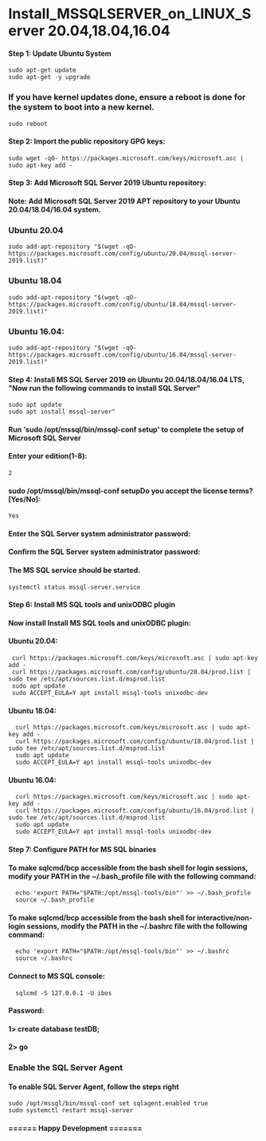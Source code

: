 # Install_MSSQLSERVER_on_LINUX_Server 20.04,18.04,16.04

#### Step 1: Update Ubuntu System
    sudo apt-get update
    sudo apt-get -y upgrade
    
### If you have kernel updates done, ensure a reboot is done for the system to boot into a new kernel.
    sudo reboot
    
#### Step 2: Import the public repository GPG keys:
    sudo wget -qO- https://packages.microsoft.com/keys/microsoft.asc | sudo apt-key add -
#### Step 3: Add Microsoft SQL Server 2019 Ubuntu repository:
#### Note: Add Microsoft SQL Server 2019 APT repository to your Ubuntu 20.04/18.04/16.04 system.

### Ubuntu 20.04

    sudo add-apt-repository "$(wget -qO- https://packages.microsoft.com/config/ubuntu/20.04/mssql-server-2019.list)"
### Ubuntu 18.04

    sudo add-apt-repository "$(wget -qO- https://packages.microsoft.com/config/ubuntu/18.04/mssql-server-2019.list)"
### Ubuntu 16.04:
    sudo add-apt-repository "$(wget -qO- https://packages.microsoft.com/config/ubuntu/16.04/mssql-server-2019.list)"
#### Step 4: Install MS SQL Server 2019 on Ubuntu 20.04/18.04/16.04 LTS, "Now run the following commands to install SQL Server"

    sudo apt update
    sudo apt install mssql-server"
    
#### Run 'sudo /opt/mssql/bin/mssql-conf setup' to complete the setup of Microsoft SQL Server
    
#### Enter your edition(1-8): 
    2
#### sudo /opt/mssql/bin/mssql-conf setupDo you accept the license terms? [Yes/No]:
    Yes
#### Enter the SQL Server system administrator password:
#### Confirm the SQL Server system administrator password:

#### The MS SQL service should be started.
    systemctl status mssql-server.service 
#### Step 6: Install MS SQL tools and unixODBC plugin
#### Now install Install MS SQL tools and unixODBC plugin:
#### Ubuntu 20.04:
     curl https://packages.microsoft.com/keys/microsoft.asc | sudo apt-key add -
     curl https://packages.microsoft.com/config/ubuntu/20.04/prod.list | sudo tee /etc/apt/sources.list.d/msprod.list
     sudo apt update 
     sudo ACCEPT_EULA=Y apt install mssql-tools unixodbc-dev
#### Ubuntu 18.04:
      curl https://packages.microsoft.com/keys/microsoft.asc | sudo apt-key add -
      curl https://packages.microsoft.com/config/ubuntu/18.04/prod.list | sudo tee /etc/apt/sources.list.d/msprod.list
      sudo apt update
      sudo ACCEPT_EULA=Y apt install mssql-tools unixodbc-dev
#### Ubuntu 16.04:
      curl https://packages.microsoft.com/keys/microsoft.asc | sudo apt-key add -
      curl https://packages.microsoft.com/config/ubuntu/16.04/prod.list | sudo tee /etc/apt/sources.list.d/msprod.list
      sudo apt update
      sudo ACCEPT_EULA=Y apt install mssql-tools unixodbc-dev
#### Step 7: Configure PATH for MS SQL binaries

#### To make sqlcmd/bcp accessible from the bash shell for login sessions, modify your PATH in the ~/.bash_profile file with the following command:
      echo 'export PATH="$PATH:/opt/mssql-tools/bin"' >> ~/.bash_profile
      source ~/.bash_profile
#### To make sqlcmd/bcp accessible from the bash shell for interactive/non-login sessions, modify the PATH in the ~/.bashrc file with the following command:
      echo 'export PATH="$PATH:/opt/mssql-tools/bin"' >> ~/.bashrc
      source ~/.bashrc
#### Connect to MS SQL console:
      sqlcmd -S 127.0.0.1 -U ibos
#### Password: 

#### 1> create database testDB;
#### 2> go

### Enable the SQL Server Agent
#### To enable SQL Server Agent, follow the steps right
    sudo /opt/mssql/bin/mssql-conf set sqlagent.enabled true
    sudo systemctl restart mssql-server

      
      
#### ====== Happy Development =======
      
      

